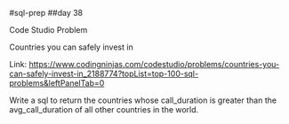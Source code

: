 #sql-prep
##day 38

Code Studio Problem

Countries you can safely invest in 

Link:
https://www.codingninjas.com/codestudio/problems/countries-you-can-safely-invest-in_2188774?topList=top-100-sql-problems&leftPanelTab=0

Write a sql to return the countries whose call_duration is greater than the avg_call_duration of all other countries in the world.